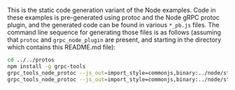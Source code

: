 This is the static code generation variant of the Node examples. Code in these examples is pre-generated using protoc and the Node gRPC protoc plugin, and the generated code can be found in various `*_pb.js` files. The command line sequence for generating those files is as follows (assuming that `protoc` and `grpc_node_plugin` are present, and starting in the directory which contains this README.md file):

```sh
cd ../../protos
npm install -g grpc-tools
grpc_tools_node_protoc --js_out=import_style=commonjs,binary:../node/static_codegen/ --grpc_out=../node/static_codegen --plugin=protoc-gen-grpc=`which grpc_tools_node_protoc_plugin` helloworld.proto
grpc_tools_node_protoc --js_out=import_style=commonjs,binary:../node/static_codegen/route_guide/ --grpc_out=../node/static_codegen/route_guide/ --plugin=protoc-gen-grpc=`which grpc_tools_node_protoc_plugin` route_guide.proto
```
